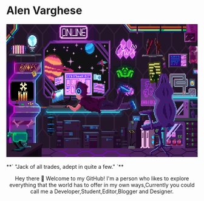 # Alen Varghese
<p align="center">
  <img width="760" height="350" src="main.gif">
</p>
**` "Jack of all trades, adept in quite a few." `**

<p align="center">Hey there 👋 Welcome to my GitHub! I'm a person who likes to explore everything that the world has to offer in my own ways,Currently you could call me a Developer,Student,Editor,Blogger and Designer. </p>
<!--
**Alen983/Alen983** is a ✨ _special_ ✨ repository because its `README.md` (this file) appears on your GitHub profile.

Here are some ideas to get you started:

- 🔭 I’m currently working on ...
- 🌱 I’m currently learning ...
- 👯 I’m looking to collaborate on ...
- 🤔 I’m looking for help with ...
- 💬 Ask me about ...
- 📫 How to reach me: ...
- 😄 Pronouns: ...
- ⚡ Fun fact: ...
-->
